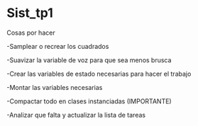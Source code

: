 # Sist_tp1
Cosas por hacer

-Samplear o recrear los cuadrados

-Suavizar la variable de voz para que sea menos brusca

-Crear las variables de estado necesarias para hacer el trabajo

-Montar las variables necesarias

-Compactar todo en clases instanciadas (IMPORTANTE)

-Analizar que falta y actualizar la lista de tareas
